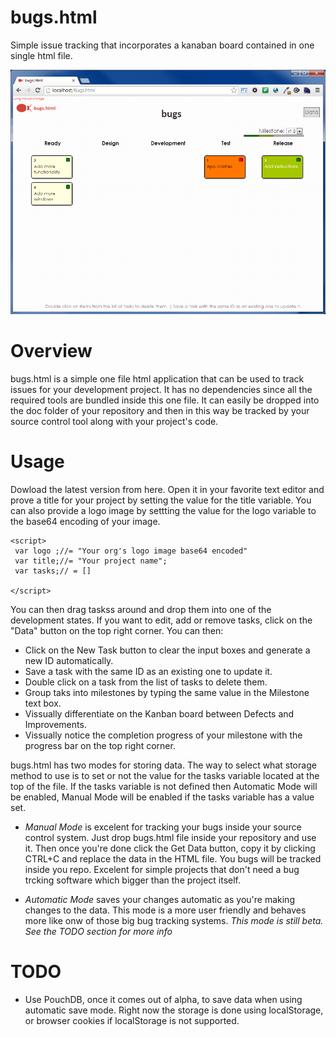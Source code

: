 bugs.html
=========

Simple issue tracking that incorporates a kanaban board contained in one single html file. 

![bugs.html](/doc/bugs-html.png)

Overview
=========

bugs.html is a simple one file html application that can be used to track issues for your development project. 
It has no dependencies since all the required tools are bundled inside this one file. It can easily be dropped into 
the doc folder of your repository and then in this way be tracked by your source control tool along with your project's 
code.


Usage
=====

Dowload the latest version from here. Open it in your favorite text editor and prove a title for your project by setting
the value for the title variable. You can also provide a logo image by settting the value for the logo variable to the
base64 encoding of your image. 

    <script>
     var logo ;//= "Your org's logo image base64 encoded"
     var title;//= "Your project name";
     var tasks;// = []
     
    </script>

You can then drag taskss around and drop them into one of the development states. If you want to edit, 
add or remove tasks, click on the "Data" button on the top right corner. You can then:

* Click on the New Task button to clear the input boxes and generate a new ID automatically.
* Save a task with the same ID as an existing one to update it.
* Double click on a task from the list of tasks to delete them. 
* Group taks into milestones by typing the same value in the Milestone text box.
* Vissually differentiate on the Kanban board between Defects and Improvements.
* Vissually notice the completion progress of your milestone with the progress bar on the top right corner. 

bugs.html has two modes for storing data. The way to select what storage method to use is to set or not the value for 
the tasks variable located at the top of the file. If the tasks variable is not defined then Automatic Mode will 
be enabled, Manual Mode will be enabled if the tasks variable has a value set.

* *Manual Mode* is excelent for tracking your bugs inside your source control system. 
Just drop bugs.html file inside your repository and use it. Then once you're done click the Get Data button, copy it 
by clicking CTRL+C and replace the data in the HTML file. You bugs will be tracked inside you repo. Excelent for simple
projects that don't need a bug trcking software which bigger than the project itself.

* *Automatic Mode* saves your changes automatic as you're making changes to the data. This mode is a more user friendly
and behaves more like onw of those big bug tracking systems. *This mode is still beta. See the TODO section for more info*

TODO
====

* Use PouchDB, once it comes out of alpha, to save data when using automatic save mode. 
Right now the storage is done using localStorage, or browser cookies if localStorage is not supported.
